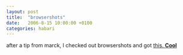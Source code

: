 ```yaml
---
layout: post
title:  "browsershots"
date:   2006-8-15 10:00:00 +0100
categories: habari
---
```

after a tip from marck, I checked out browsershots and got <a title="browsershots" href="http://v03.browsershots.org/website/http://www.wnas.nl/">this.
<strong>Cool</strong> </a>